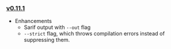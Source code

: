 ### [v0.11.1](#v0111)

* Enhancements
  * Sarif output with `--out` flag
  * `--strict` flag, which throws compilation errors instead of suppressing them. 